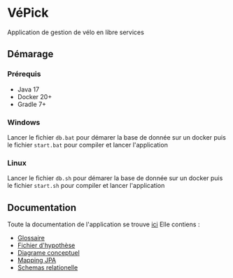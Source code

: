# VéPick
Application de gestion de vélo en libre services

## Démarage 
### Prérequis
- Java 17
- Docker 20+
- Gradle 7+


### Windows
Lancer le fichier `db.bat` pour démarer la base de donnée sur un docker puis le fichier `start.bat` pour compiler et lancer l'application

### Linux 
Lancer le fichier `db.sh` pour démarer la base de donnée sur un docker puis le fichier `start.sh` pour compiler et lancer l'application

## Documentation
Toute la documentation de l'application se trouve [ici](doc)
Elle contiens : 
- [Glossaire](doc/glossaire.md)
- [Fichier d'hypothèse](doc/hypothèse.md)
- [Diagrame conceptuel](doc/model.svg)
- [Mapping JPA](doc/JPA-HBM-Mapping.png)
- [Schemas relationelle](doc/BDD-VPICK-SchemasRelationelle.png) 

